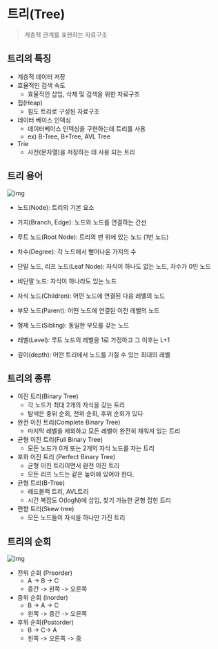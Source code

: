 # 트리(Tree)

> 계층적 관계를 표현하는 자료구조



## 트리의 특징

- 계층적 데이터 저장
- 효율적인 검색 속도
  - 효율적인 삽입, 삭제 및 검색을 위한 자료구조
- 힙(Heap)
  - 힘도 트리로 구성된 자료구조
- 데이터 베이스 인덱싱
  - 데이터베이스 인덱싱을 구현하는데 트리를 사용
  - ex) B-Tree, B+Tree, AVL Tree
- Trie
  - 사전(문자열)을 저장하는 데 사용 되는 트리



## 트리 용어

![img](https://blog.kakaocdn.net/dn/cPiOFh/btqxeKMdB9v/qOFAWTqPnyK8YfnkYOEft0/img.png)

- 노드(Node): 트리의 기본 요소

- 가지(Branch, Edge): 노드와 노드를 연결하는 간선 

- 루트 노드(Root Node): 트리의 맨 위에 있는 노드 (1번 노드)
- 차수(Degree): 각 노드에서 뻗어나온 가지의 수
- 단말 노드, 리프 노드(Leaf Node): 자식이 하나도 없는 노드, 차수가 0인 노드
- 비단말 노드: 자식이 하나라도 있는 노드
- 자식 노드(Children): 어떤 노드에 연결된 다음 레벨의 노드
- 부모 노드(Parent): 어떤 노드에 연결된 이전 레벨의 노드
- 형제 노드(Sibling): 동일한 부모를 갖는 노드
- 레벨(Level): 루트 노드의 레벨을 1로 가정하고 그 이후는 L+1
- 깊이(depth): 어떤 트리에서 노드를 가질 수 있는 최대의 레벨



## 트리의 종류

- 이진 트리(Binary Tree)
  - 각 노드가 최대 2개의 자식을 갖는 트리
  - 탐색은 중위 순회, 전위 순회, 후위 순회가 있다
- 완전 이진 트리(Complete Binary Tree)
  - 마지막 레벨을 제외하고 모든 레벨이 완전히 채워져 있는 트리
- 균형 이진 트리(Full Binary Tree)
  - 모든 노드가 0개 또는 2개의 자식 노드를 자는 트리
- 포화 이진 트리 (Perfect Binary Tree)
  - 균형 이진 트리이면서 완전 이진 트리
  - 모든 리프 노드는 같은 높이에 있어야 한다.
- 균형 트리(B-Tree)
  - 레드블랙 트리, AVL트리
  - 시간 복잡도 O(logN)에 삽입, 찾기 가능한 균형 잡힌 트리
- 편향 트리(Skew tree)
  - 모든 노드들이 자식을 하나만 가진 트리



## 트리의 순회

![img](https://blog.kakaocdn.net/dn/xZuQT/btqxf5ITHaB/qRKMOItbrMqeZOEeIDkHuk/img.png)

- 전위 순회 (Preorder)
  - A -> B -> C
  - 중간 -> 왼쪽 -> 오른쪽
- 중위 순회 (Inorder)
  - B -> A -> C
  - 왼쪽 -> 중간 -> 오른쪽
- 후위 순회(Postorder)
  - B -> C-> A
  - 왼쪽 -> 오른쪽 -> 중